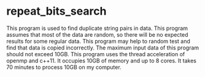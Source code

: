 # repeat_bits_search
This program is used to find duplicate string pairs in data.
This program assumes that most of the data are random, so there will be no expected results for some regular data.
This program may help to random test and find that data is copied incorrectly.
The maximum input data of this program should not exceed 10GB.
This program uses the thread acceleration of openmp and c++11. It occupies 10GB of memory and up to 8 cores. It takes 70 minutes to process 10GB on my computer.
